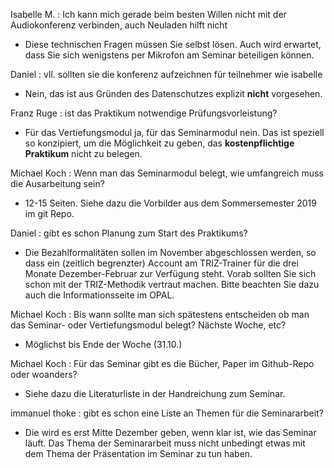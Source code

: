 Isabelle M. : Ich kann mich gerade beim besten Willen nicht mit der
Audiokonferenz verbinden, auch Neuladen hilft nicht
* Diese technischen Fragen müssen Sie selbst lösen. Auch wird erwartet, dass
  Sie sich wenigstens per Mikrofon am Seminar beteiligen können. 

Daniel : vll. sollten sie die konferenz aufzeichnen für teilnehmer wie
isabelle
* Nein, das ist aus Gründen des Datenschutzes explizit __nicht__ vorgesehen.

Franz Ruge : ist das Praktikum notwendige Prüfungsvorleistung?
* Für das Vertiefungsmodul ja, für das Seminarmodul nein. Das ist speziell so
  konzipiert, um die Möglichkeit zu geben, das __kostenpflichtige Praktikum__
  nicht zu belegen.

Michael Koch : Wenn man das Seminarmodul belegt, wie umfangreich muss die
Ausarbeitung sein?
* 12-15 Seiten. Siehe dazu die Vorbilder aus dem Sommersemester 2019 im git
  Repo.

Daniel : gibt es schon Planung zum Start des Praktikums?
* Die Bezahlformalitäten sollen im November abgeschlossen werden, so dass ein
  (zeitlich begrenzter) Account am TRIZ-Trainer für die drei Monate
  Dezember-Februar zur Verfügung steht. Vorab sollten Sie sich schon mit der
  TRIZ-Methodik vertraut machen.  Bitte beachten Sie dazu auch die
  Informationsseite im OPAL.

Michael Koch : Bis wann sollte man sich spätestens entscheiden ob man das
Seminar- oder Vertiefungsmodul belegt? Nächste Woche, etc?
* Möglichst bis Ende der Woche (31.10.)

Michael Koch : Für das Seminar gibt es die Bücher, Paper im Github-Repo oder
woanders?
* Siehe dazu die Literaturliste in der Handreichung zum Seminar.

immanuel thoke : gibt es schon eine Liste an Themen für die Seminararbeit?
* Die wird es erst Mitte Dezember geben, wenn klar ist, wie das Seminar läuft.
  Das Thema der Seminararbeit muss nicht unbedingt etwas mit dem Thema der
  Präsentation im Seminar zu tun haben.